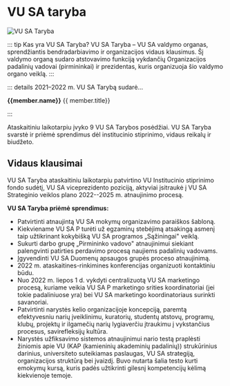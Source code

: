<script setup>
import { VPTeamMembers } from 'vitepress/theme'
import PersonAvatar from '/components/PersonAvatar.vue'

const members = [
    {
        name: 'Neda Žutautaitė',
        title: 'VU SA prezidentė',
        avatar: '/img/koordinatoriu-nuotraukos/CB/Neda Žutautaitė_Prezidentė.jpg',
    },
    {
        name: 'Ignas Mugenis',
        title: 'VU SA CHGF pirmininkas',
        avatar: '/img/koordinatoriu-nuotraukos/taryba/Ignas Mugenis_Pirmininkas_CHGF-2.jpg',
    },
    {
        avatar: '/img/koordinatoriu-nuotraukos/taryba/Justinas Sacevičius_Pirmininkas_EVAF.jpg',
        name: 'Justinas Sacevičius',
        title: 'VU SA EVAF pirmininkas',
    },
    {
        avatar: '/img/koordinatoriu-nuotraukos/taryba/Raimondas Šiškevičius_Pirminkas_FF.jpg',
        name: 'Raimondas Šiškevičius',
        title: 'VU SA FF pirmininkas',
    },
    {
        avatar: '/img/koordinatoriu-nuotraukos/taryba/Elena Pranevičiūtė_Pirmininkė_FilF-2.jpg',
        name: 'Elena Pranevičiūtė',
        title: 'VU SA FilF pirmininkė',
    },
    {
        name: 'Martyna Vilutytė',
        title: 'VU SA FsF pirmininkė',
        avatar: '/img/koordinatoriu-nuotraukos/taryba/Martyna Vilutytė_Pirmininke_FsF-2.jpg',
    },
    {
        name: 'Kornelija Buivydaitė',
        title: 'VU SA GMC pirmininkė',
        avatar: '/img/koordinatoriu-nuotraukos/taryba/Kornelija Buivydaitė_Pirmininkė_GMC-2.jpg',
    },
    {
        name: 'Ieva Šiaudvytytė',
        title: 'VU SA IF pirmininkė',
        avatar: '/img/koordinatoriu-nuotraukos/taryba/Ieva Šiaudvytytė_Pirmininke_IF-2.jpg',
    },
    {
        name: 'Dominyka Goldbergaitė',
        title: 'VU SA KF pirmininkė',
        avatar: '/img/koordinatoriu-nuotraukos/taryba/Dominyka Goldbergaitė_pirmininkė_KF-2.jpg',
    },
    {
        name: 'Lijana Savickienė',
        title: 'VU SA KnF pirmininkė',
        avatar: '/img/koordinatoriu-nuotraukos/taryba/Lijana Savickienė_Pirmininke_KnF.jpg',
    },
    {
        name: 'Emilija Narušytė',
        title: 'VU SA MF pirmininkė',
        avatar: '/img/koordinatoriu-nuotraukos/taryba/Emilija Narušytė_Pirminnke_MF-2.jpg',
    },
    {
        name: 'Paulina Bilinskaitė',
        title: 'VU SA MIF pirmininkė',
        avatar: '/img/koordinatoriu-nuotraukos/taryba/Paulina Bilinskaitė_Pirminink_MIF-2.jpg',
    },
    {
        name: 'Paulius Ladukas',
        title: 'VU SA ŠA pirmininkas',
        avatar: '/img/koordinatoriu-nuotraukos/taryba/Paulius-Ladukas_Pirmininkas_ŠA-2.jpg',
    },
    {
        name: 'Airina Mikulėnaitė',
        title: 'VU SA TF pirmininkė',
        avatar: '/img/koordinatoriu-nuotraukos/taryba/Airina Mikulėnaitė_Pirmininke_TF.jpg',
    },
    {
        name: 'Ugnė Bičkauskaitė',
        title: 'VU SA TSPMI pirmininkė',
        avatar: '/img/koordinatoriu-nuotraukos/taryba/Ugnė Bičkauskaitė_Pirmininkė_TSPMI.jpg',
    },
    {
        name: 'Justinas Brazaitis',
        title: 'VU SA VM pirmininkas (iki 2021 gruodžio mėn.)',
        avatar: '/img/koordinatoriu-nuotraukos/taryba/Justinas Brazaitis – VU SA VM Pirmininkas (iki 2021 gruodžio mėn.).jpg',
    },
    {
        name: 'Edgaras Kodis',
        title: 'VU SA VM pirmininkas (nuo 2021 gruodžio mėn.)',
        avatar: '/img/koordinatoriu-nuotraukos/taryba/Edgaras Kodis_Pirmininkas_VM(nuo 2021-12).jpg',
    },

]
</script>

# VU SA taryba

![VU SA Taryba](/img/koordinatoriu-nuotraukos/bendros/Taryba-2.jpg)

::: tip Kas yra VU SA Taryba?
VU SA Taryba – VU SA valdymo organas, sprendžiantis bendradarbiavimo ir
organizacijos vidaus klausimus. Šį valdymo organą sudaro atstovavimo
funkciją vykdančių Organizacijos padalinių vadovai (pirmininkai) ir
prezidentas, kuris organizuoja šio valdymo organo veiklą.
:::

::: details 2021–2022 m. VU SA Tarybą sudarė...

<section class="grid grid-cols-2 gap-6 p-4" >
    <PersonAvatar :size="56" :src="member.avatar" v-for="member in members" >
    <div class="flex flex-col leading-5">
        <strong class="text-md/4">{{member.name}}</strong>
        <span class="text-xs">{{ member.title}}</span></div>
    </PersonAvatar>
</section>

:::

Ataskaitiniu laikotarpiu įvyko 9 VU SA Tarybos posėdžiai. VU SA Taryba svarstė ir
priėmė sprendimus dėl institucinio stiprinimo, vidaus reikalų ir
biudžeto.

## Vidaus klausimai

VU SA Taryba ataskaitiniu laikotarpiu patvirtino VU Institucinio
stiprinimo fondo sudėtį, VU SA viceprezidento poziciją, aktyviai
įsitraukė į VU SA Strateginio veiklos plano 2022--2025 m. atnaujinimo
procesą.

**VU SA Taryba priėmė sprendimus:**

- Patvirtinti atnaujintą VU SA mokymų organizavimo paraiškos šabloną.
- Kiekviename VU SA P turėti už egzaminų stebėjimą atsakingą asmenį
  taip užtikrinant kokybišką VU SA programos „Sąžiningai" veiklą.
- Sukurti darbo grupę „Pirmininko vadovo" atnaujinimui siekiant
  palengvinti patirties perdavimo procesą naujiems padalinių vadovams.
- Įgyvendinti VU SA Duomenų apsaugos grupės proceso atnaujinimą.
- 2022 m. ataskaitines-rinkimines konferencijas organizuoti
  kontaktiniu būdu.
- Nuo 2022 m. liepos 1 d. vykdyti centralizuotą VU SA marketingo
  procesą, kuriame veikia VU SA P marketingo srities koordinatoriai
  (jei tokie padaliniuose yra) bei VU SA marketingo koordinatoriaus
  surinkti savanoriai.
- Patvirtinti narystės kelio organizacijoje koncepciją, paremtą
  efektyvesniu narių įveiklinimu, kuratorių, studentų atstovų,
  programų, klubų, projektų ir ilgamečių narių lygiaverčiu įtraukimu į
  vykstančius procesus, savirefleksijų kultūra.
- Narystės užfiksavimo sistemos atnaujinimui nario testą praplėsti
  žiniomis apie VU (KAP (kamieninių akademinių padalinių))
  strukūrinius darinius, universiteto suteikiamas paslaugas, VU SA
  strategiją, organizacijos struktūrą bei įvaizdį. Buvo nutarta šalia
  testo kurti emokymų kursą, kuris padės užtikrinti gilesnį
  kompetencijų kėlimą kiekvienoje temoje.
